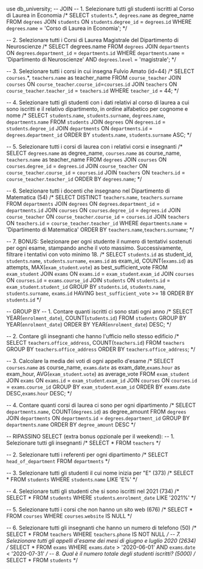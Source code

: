 use db_university;
-- JOIN
-- 1. Selezionare tutti gli studenti iscritti al Corso di Laurea in Economia
/*
SELECT `students`.*, `degrees`.`name` as degree_name
FROM `degrees`
JOIN `students` ON `students`.`degree_id` = `degrees`.`id`
WHERE `degrees`.`name` = 'Corso di Laurea in Economia';
*/

-- 2. Selezionare tutti i Corsi di Laurea Magistrale del Dipartimento di Neuroscienze
/*
SELECT degrees.name
FROM `degrees`
JOIN `departments` ON `degrees`.`department_id` = `departments`.`id`
WHERE `departments`.`name` = 'Dipartimento di Neuroscienze'
AND `degrees`.`level` = 'magistrale';
*/

-- 3. Selezionare tutti i corsi in cui insegna Fulvio Amato (id=44)
/*
SELECT `courses`.*, `teachers`.`name` as teacher_name
FROM `course_teacher`
JOIN `courses` ON `course_teacher`.`course_id`=`courses`.`id`
JOIN `teachers` ON `course_teacher`.`teacher_id` = `teachers`.`id`
WHERE `teacher_id` = 44;
*/

-- 4. Selezionare tutti gli studenti con i dati relativi al corso di laurea a cui sono iscritti e il relativo dipartimento, in ordine alfabetico per cognome e nome
/*
SELECT `students`.`name`, `students`.`surname`, `degrees`.`name`, `departments`.`name`
FROM `students`
JOIN `degrees` ON `degrees`.`id` = `students`.`degree_id`
JOIN `departments` ON `departments`.`id` = `degrees`.`department_id`
ORDER BY `students`.`name`, `students`.`surname` ASC;
*/

-- 5. Selezionare tutti i corsi di laurea con i relativi corsi e insegnanti
/*
SELECT `degrees`.`name` as degree_name, `courses`.`name` as course_name, `teachers`.`name` as teacher_name
FROM `degrees`
JOIN `courses` ON `courses`.`degree_id` = `degrees`.`id`
JOIN `course_teacher` ON `course_teacher`.`course_id` = `courses`.`id`
JOIN `teachers` ON `teachers`.`id` = `course_teacher`.`teacher_id` 
ORDER BY `degrees`.`name`;
*/

-- 6. Selezionare tutti i docenti che insegnano nel Dipartimento di Matematica (54)
/*
SELECT DISTINCT `teachers`.`name`, `teachers`.`surname`
FROM `departments`
JOIN `degrees` ON `degrees`.`department_id` = `departments`.`id`
JOIN `courses` ON `courses`.`degree_id` = `degrees`.`id`
JOIN `course_teacher` ON `course_teacher`.`course_id` = `courses`.`id`
JOIN `teachers` ON `teachers`.`id` = `course_teacher`.`teacher_id` 
WHERE `departments`.`name` = 'Dipartimento di Matematica'
ORDER BY `teachers`.`name`,`teachers`.`surname`;
*/

-- 7. BONUS: Selezionare per ogni studente il numero di tentativi sostenuti per ogni esame, stampando anche il voto massimo. Successivamente, filtrare i tentativi con voto minimo 18.
/*
SELECT `students`.`id` as student_id, `students`.`name`, `students`.`surname`, `exams`.`id` as exam_id, COUNT(`exams`.`id`) as attempts, MAX(`exam_student`.`vote`) as best_sufficient_vote
FROM `exam_student`
JOIN `exams` ON `exams`.`id` = `exam_student`.`exam_id`
JOIN `courses` ON `courses`.`id` = `exams`.`course_id`
JOIN `students` ON `students`.`id` = `exam_student`.`student_id`
GROUP BY `students`.`id`, `students`.`name`, `students`.`surname`, `exams`.`id`
HAVING `best_sufficient_vote` >= 18
ORDER BY `students`.`id`
*/

-- GROUP BY
-- 1. Contare quanti iscritti ci sono stati ogni anno
/*
SELECT YEAR(`enrolment_date`), COUNT(`students`.`id`)
FROM `students`
GROUP BY YEAR(`enrolment_date`)
ORDER BY YEAR(`enrolment_date`) DESC;
*/

-- 2. Contare gli insegnanti che hanno l'ufficio nello stesso edificio
/*
SELECT  `teachers`.`office_address`, COUNT(`teachers`.`id`)
FROM  `teachers`
GROUP BY `teachers`.`office_address`
ORDER BY `teachers`.`office_address`;
*/

-- 3. Calcolare la media dei voti di ogni appello d'esame
/*
SELECT `courses`.`name` as course_name, `exams`.`date` as exam_date,`exams`.`hour` as exam_hour, AVG(`exam_student`.`vote`) as average_vote
FROM `exam_student`
JOIN `exams` ON `exams`.`id` = `exam_student`.`exam_id`
JOIN `courses` ON `courses`.`id` = `exams`.`course_id`
GROUP BY `exam_student`.`exam_id`
ORDER BY `exams`.`date` DESC,`exams`.`hour` DESC;
*/

-- 4. Contare quanti corsi di laurea ci sono per ogni dipartimento
/*
SELECT `departments`.`name`, COUNT(`degrees`.`id`) as degree_amount
FROM `degrees`
JOIN `departments` ON `departments`.`id` =  `degrees`.`department_id`
GROUP BY `departments`.`name`
ORDER BY `degree_amount` DESC
*/

-- RIPASSINO SELECT (extra bonus opzionale per il weekend):
-- 1. Selezionare tutti gli insegnanti
/*
SELECT *
FROM `teachers`
*/

-- 2. Selezionare tutti i referenti per ogni dipartimento
/*
SELECT `head_of_department`
FROM `departments`
*/

-- 3. Selezionare tutti gli studenti il cui nome inizia per "E" (373)
/*
SELECT *
FROM `students`
WHERE `students`.`name` LIKE 'E%'
*/

-- 4. Selezionare tutti gli studenti che si sono iscritti nel 2021 (734)
/*
SELECT *
FROM `students`
WHERE `students`.`enrolment_date` LIKE '2021%'
*/

-- 5. Selezionare tutti i corsi che non hanno un sito web (676)
/*
SELECT *
FROM `courses`
WHERE `courses`.`website` IS NULL
*/

-- 6. Selezionare tutti gli insegnanti che hanno un numero di telefono (50)
/*
SELECT *
FROM `teachers`
WHERE `teachers`.`phone` IS NOT NULL
*/
-- 7. Selezionare tutti gli appelli d'esame dei mesi di giugno e luglio 2020 (2634)
/*
SELECT *
FROM `exams`
WHERE `exams`.`date` > '2020-06-01'
AND `exams`.`date` < '2020-07-31'
*/
-- 8. Qual è il numero totale degli studenti iscritti? (5000)
/*
SELECT *
FROM `students`
*/
